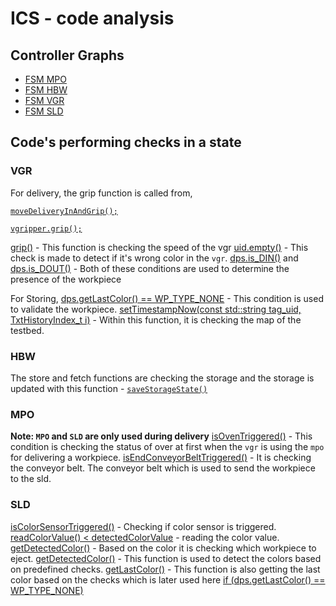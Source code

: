 # ICS - code analysis

## Controller Graphs 
* [FSM MPO](https://fischertechnik.github.io/txt_training_factory_doc/html/dot_TxtMultiProcessingStationRun.png)
* [FSM HBW](https://fischertechnik.github.io/txt_training_factory_doc/html/dot_TxtHighBayWarehouseRun.png)
* [FSM VGR](https://fischertechnik.github.io/txt_training_factory_doc/html/dot_TxtVacuumGripperRobotRun.png)
* [FSM SLD](https://fischertechnik.github.io/txt_training_factory_doc/html/dot_TxtSortingLineRun.png)

## Code's performing checks in a state
### VGR 
For delivery, the grip function is called from,

[`moveDeliveryInAndGrip();`](https://github.com/mdrahmed/txt_training_factory/blob/1ed18ad3cbdb572e658717b17052ecd8f3c344dc/TxtSmartFactoryLib/src/TxtVacuumGripperRobotRun.cpp#L355)

[`vgripper.grip();`](https://github.com/mdrahmed/txt_training_factory/blob/1ed18ad3cbdb572e658717b17052ecd8f3c344dc/TxtSmartFactoryLib/src/TxtVacuumGripperRobot.cpp#L274)

[grip()](https://github.com/mdrahmed/txt_training_factory/blob/master/TxtSmartFactoryLib/src/TxtVacuumGripper.cpp#L28) - This function is checking the speed of the vgr
[uid.empty()](https://github.com/mdrahmed/txt_training_factory/blob/1ed18ad3cbdb572e658717b17052ecd8f3c344dc/TxtSmartFactoryLib/src/TxtVacuumGripperRobotRun.cpp#L358) - This check is made to detect if it's wrong color in the `vgr`.
[dps.is_DIN()](https://github.com/mdrahmed/txt_training_factory/blob/1ed18ad3cbdb572e658717b17052ecd8f3c344dc/TxtSmartFactoryLib/src/TxtVacuumGripperRobotRun.cpp#L192) and [dps.is_DOUT()](https://github.com/mdrahmed/txt_training_factory/blob/1ed18ad3cbdb572e658717b17052ecd8f3c344dc/TxtSmartFactoryLib/src/TxtVacuumGripperRobotRun.cpp#L490) - Both of these conditions are used to determine the presence of the workpiece

For Storing,
[dps.getLastColor() == WP_TYPE_NONE](https://github.com/mdrahmed/txt_training_factory/blob/1ed18ad3cbdb572e658717b17052ecd8f3c344dc/TxtSmartFactoryLib/src/TxtVacuumGripperRobotRun.cpp#L535) - This condition is used to validate the workpiece.
[setTimestampNow(const std::string tag_uid, TxtHistoryIndex_t i)](https://github.com/mdrahmed/txt_training_factory/blob/master/TxtSmartFactoryLib/src/TxtFactoryProcessStorage.cpp#L26) - Within this function, it is checking the map of the testbed.

### HBW
The store and fetch functions are checking the storage and the storage is updated with this function - [`saveStorageState()`](https://github.com/mdrahmed/txt_training_factory/blob/master/TxtSmartFactoryLib/src/TxtHighBayWarehouseStorage.cpp#L98)

### MPO
**Note: `MPO` and `SLD` are only used during delivery**
[isOvenTriggered()](https://github.com/mdrahmed/txt_training_factory/blob/1ed18ad3cbdb572e658717b17052ecd8f3c344dc/TxtSmartFactoryLib/src/TxtMultiProcessingStationRun.cpp#L122) - This condition is checking the status of over at first when the `vgr` is using the `mpo` for delivering a workpiece.
[isEndConveyorBeltTriggered()](https://github.com/mdrahmed/txt_training_factory/blob/1ed18ad3cbdb572e658717b17052ecd8f3c344dc/TxtSmartFactoryLib/src/TxtMultiProcessingStationRun.cpp#L262) - It is checking the conveyor belt. The conveyor belt which is used to send the workpiece to the sld. 

### SLD
[isColorSensorTriggered()](https://github.com/mdrahmed/txt_training_factory/blob/1ed18ad3cbdb572e658717b17052ecd8f3c344dc/TxtSmartFactoryLib/src/TxtSortingLineRun.cpp#L136) - Checking if color sensor is triggered.
[readColorValue() < detectedColorValue](https://github.com/mdrahmed/txt_training_factory/blob/1ed18ad3cbdb572e658717b17052ecd8f3c344dc/TxtSmartFactoryLib/src/TxtSortingLineRun.cpp#L166) - reading the color value.
[getDetectedColor()](https://github.com/mdrahmed/txt_training_factory/blob/1ed18ad3cbdb572e658717b17052ecd8f3c344dc/TxtSmartFactoryLib/src/TxtSortingLineRun.cpp#L196) - Based on the color it is checking which workpiece to eject.
[getDetectedColor()](https://github.com/mdrahmed/txt_training_factory/blob/master/TxtSmartFactoryLib/src/TxtSortingLine.cpp#L129) - This function is used to detect the colors based on predefined checks.
[getLastColor()](https://github.com/mdrahmed/txt_training_factory/blob/master/TxtSmartFactoryLib/src/TxtSortingLine.cpp#L111) - This function is also getting the last color based on the checks which is later used here [if (dps.getLastColor() == WP_TYPE_NONE)]()
